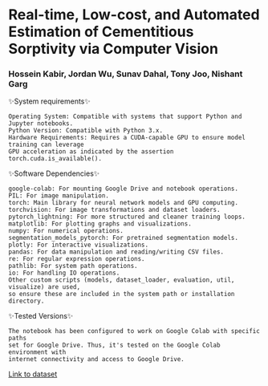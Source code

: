# Real-time, Low-cost, and Automated Estimation of Cementitious Sorptivity via Computer Vision
###  Hossein Kabir, Jordan Wu, Sunav Dahal, Tony Joo, Nishant Garg

✨System requirements✨

    Operating System: Compatible with systems that support Python and Jupyter notebooks.
    Python Version: Compatible with Python 3.x.
    Hardware Requirements: Requires a CUDA-capable GPU to ensure model training can leverage 
    GPU acceleration as indicated by the assertion torch.cuda.is_available().

✨Software Dependencies✨

    google-colab: For mounting Google Drive and notebook operations.
    PIL: For image manipulation.
    torch: Main library for neural network models and GPU computing.
    torchvision: For image transformations and dataset loaders.
    pytorch_lightning: For more structured and cleaner training loops.
    matplotlib: For plotting graphs and visualizations.
    numpy: For numerical operations.
    segmentation_models_pytorch: For pretrained segmentation models.
    plotly: For interactive visualizations.
    pandas: For data manipulation and reading/writing CSV files.
    re: For regular expression operations.
    pathlib: For system path operations.
    io: For handling IO operations.
    Other custom scripts (models, dataset_loader, evaluation, util, visualize) are used, 
    so ensure these are included in the system path or installation directory.

✨Tested Versions✨

    The notebook has been configured to work on Google Colab with specific paths
    set for Google Drive. Thus, it's tested on the Google Colab environment with
    internet connectivity and access to Google Drive.


[Link to dataset](https://drive.google.com/file/d/1uiP14oo8_4OTx6sBgO-uor0SxDhtsdxG/view?usp=sharing)
